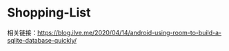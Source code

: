 # Shopping-List

相关链接：https://blog.ilve.me/2020/04/14/android-using-room-to-build-a-sqlite-database-quickly/
